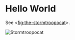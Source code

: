 # Hello World

See <<fig:the-stormtroopocat>>.

![Stormtroopocat](https://octodex.github.com/images/stormtroopocat.jpg "The Stormtroopocat")
